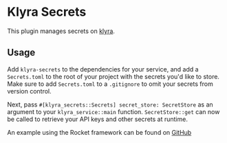 # Klyra Secrets
This plugin manages secrets on [klyra](https://www.klyra.rs).

## Usage
Add `klyra-secrets` to the dependencies for your service, and add a `Secrets.toml` to the root of your project
with the secrets you'd like to store. Make sure to add `Secrets.toml` to a `.gitignore` to omit your secrets from version control.

Next, pass `#[klyra_secrets::Secrets] secret_store: SecretStore` as an argument to your `klyra_service::main` function.
`SecretStore::get` can now be called to retrieve your API keys and other secrets at runtime.

An example using the Rocket framework can be found on [GitHub](https://github.com/klyra-hq/examples/tree/main/rocket/secrets)
